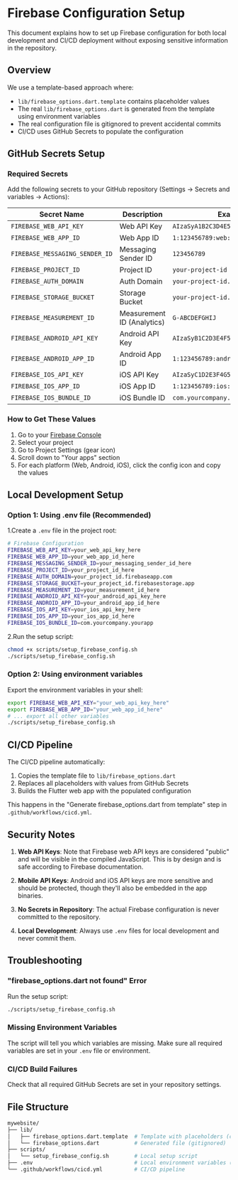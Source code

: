 # Firebase Configuration Setup

This document explains how to set up Firebase configuration for both local development and CI/CD deployment without exposing sensitive information in the repository.

## Overview

We use a template-based approach where:

- `lib/firebase_options.dart.template` contains placeholder values
- The real `lib/firebase_options.dart` is generated from the template using environment variables
- The real configuration file is gitignored to prevent accidental commits
- CI/CD uses GitHub Secrets to populate the configuration

## GitHub Secrets Setup

### Required Secrets

Add the following secrets to your GitHub repository (Settings → Secrets and variables → Actions):

| Secret Name | Description | **Example** Value |
|-------------|-------------|---------------|
| `FIREBASE_WEB_API_KEY` | Web API Key | `AIzaSyA1B2C3D4E5F6G7H8I9J0K1L2M3N4O5P6Q` |
| `FIREBASE_WEB_APP_ID` | Web App ID | `1:123456789:web:abcdef123456e0de63` |
| `FIREBASE_MESSAGING_SENDER_ID` | Messaging Sender ID | `123456789` |
| `FIREBASE_PROJECT_ID` | Project ID | `your-project-id` |
| `FIREBASE_AUTH_DOMAIN` | Auth Domain | `your-project-id.firebaseapp.com` |
| `FIREBASE_STORAGE_BUCKET` | Storage Bucket | `your-project-id.firebasestorage.app` |
| `FIREBASE_MEASUREMENT_ID` | Measurement ID (Analytics) | `G-ABCDEFGHIJ` |
| `FIREBASE_ANDROID_API_KEY` | Android API Key | `AIzaSyB1C2D3E4F5G6H7I8J9K0L1M2N3O4P5Q6R` |
| `FIREBASE_ANDROID_APP_ID` | Android App ID | `1:123456789:android:abcdef123456e0de63` |
| `FIREBASE_IOS_API_KEY` | iOS API Key | `AIzaSyC1D2E3F4G5H6I7J8K9L0M1N2O3P4Q5R6S` |
| `FIREBASE_IOS_APP_ID` | iOS App ID | `1:123456789:ios:abcdef123456e0de63` |
| `FIREBASE_IOS_BUNDLE_ID` | iOS Bundle ID | `com.yourcompany.yourapp` |

### How to Get These Values

1. Go to your [Firebase Console](https://console.firebase.google.com/)
2. Select your project
3. Go to Project Settings (gear icon)
4. Scroll down to "Your apps" section
5. For each platform (Web, Android, iOS), click the config icon and copy the values

## Local Development Setup

### Option 1: Using .env file (Recommended)

1.Create a `.env` file in the project root:

```bash
# Firebase Configuration
FIREBASE_WEB_API_KEY=your_web_api_key_here
FIREBASE_WEB_APP_ID=your_web_app_id_here
FIREBASE_MESSAGING_SENDER_ID=your_messaging_sender_id_here
FIREBASE_PROJECT_ID=your_project_id_here
FIREBASE_AUTH_DOMAIN=your_project_id.firebaseapp.com
FIREBASE_STORAGE_BUCKET=your_project_id.firebasestorage.app
FIREBASE_MEASUREMENT_ID=your_measurement_id_here
FIREBASE_ANDROID_API_KEY=your_android_api_key_here
FIREBASE_ANDROID_APP_ID=your_android_app_id_here
FIREBASE_IOS_API_KEY=your_ios_api_key_here
FIREBASE_IOS_APP_ID=your_ios_app_id_here
FIREBASE_IOS_BUNDLE_ID=com.yourcompany.yourapp
```

2.Run the setup script:

```bash
chmod +x scripts/setup_firebase_config.sh
./scripts/setup_firebase_config.sh
```

### Option 2: Using environment variables

Export the environment variables in your shell:

```bash
export FIREBASE_WEB_API_KEY="your_web_api_key_here"
export FIREBASE_WEB_APP_ID="your_web_app_id_here"
# ... export all other variables
./scripts/setup_firebase_config.sh
```

## CI/CD Pipeline

The CI/CD pipeline automatically:

1. Copies the template file to `lib/firebase_options.dart`
2. Replaces all placeholders with values from GitHub Secrets
3. Builds the Flutter web app with the populated configuration

This happens in the "Generate firebase_options.dart from template" step in `.github/workflows/cicd.yml`.

## Security Notes

1. **Web API Keys**: Note that Firebase web API keys are considered "public" and will be visible in the compiled JavaScript. This is by design and is safe according to Firebase documentation.

2. **Mobile API Keys**: Android and iOS API keys are more sensitive and should be protected, though they'll also be embedded in the app binaries.

3. **No Secrets in Repository**: The actual Firebase configuration is never committed to the repository.

4. **Local Development**: Always use `.env` files for local development and never commit them.

## Troubleshooting

### "firebase_options.dart not found" Error

Run the setup script:

```bash
./scripts/setup_firebase_config.sh
```

### Missing Environment Variables

The script will tell you which variables are missing. Make sure all required variables are set in your `.env` file or environment.

### CI/CD Build Failures

Check that all required GitHub Secrets are set in your repository settings.

## File Structure

```sh
mywebsite/
├── lib/
│   ├── firebase_options.dart.template  # Template with placeholders (committed)
│   └── firebase_options.dart           # Generated file (gitignored)
├── scripts/
│   └── setup_firebase_config.sh        # Local setup script
├── .env                                # Local environment variables (gitignored)
└── .github/workflows/cicd.yml          # CI/CD pipeline
```
